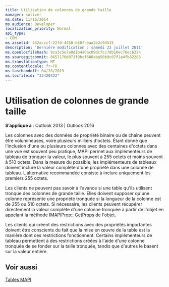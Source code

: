 ```yaml
---
title: Utilisation de colonnes de grande taille
manager: soliver
ms.date: 11/16/2014
ms.audience: Developer
localization_priority: Normal
api_type:
- COM
ms.assetid: 452acccf-22fd-4450-b50f-eaa2b2c94515
description: 'Derniére modification : samedi 23 juillet 2011'
ms.openlocfilehash: 9ca3c5e7a0d1b4a6ac09dcfcc7db10ec76ecb224
ms.sourcegitcommit: 8657170d071f9bcf680aba50b9c07f2a4fb82283
ms.translationtype: MT
ms.contentlocale: fr-FR
ms.lasthandoff: 04/28/2019
ms.locfileid: "33420422"
---
```

# <a name="working-with-large-columns"></a>Utilisation de colonnes de grande taille

  
  
**S’applique à** : Outlook 2013 | Outlook 2016 
  
Les colonnes avec des données de propriété binaire ou de chaîne peuvent être volumineuses, voire plusieurs milliers d'octets. Étant donné que l'inclusion d'une ou plusieurs colonnes avec des centaines d'octets dans une vue est souvent peu pratique, MAPI permet aux implémenteurs de tableau de tronquer la valeur, le plus souvent à 255 octets et moins souvent à 510 octets. Dans la mesure du possible, les implémenteurs de tableaux doivent inclure la valeur complète d'une propriété dans une colonne de tableau. L'alternative recommandée consiste à inclure uniquement les premiers 255 octets.
  
Les clients ne peuvent pas savoir à l'avance si une table qu'ils utilisent tronque des colonnes de grande taille. Elles doivent supposer qu'une colonne représente une propriété tronquée si la longueur de la colonne est de 255 ou 510 octets. Si nécessaire, les clients peuvent récupérer directement la valeur complète d'une colonne tronquée à partir de l'objet en appelant la méthode [IMAPIProp:: GetProps](imapiprop-getprops.md) de l'objet. 
  
Les clients qui créent des restrictions avec des propriétés importantes doivent être conscients du fait que la mise en œuvre de la table est la manière dont ces restrictions fonctionnent. Certains implémenteurs de tableau permettent à des restrictions créées à l'aide d'une colonne tronquée de se fonder sur la taille tronquée, tandis que d'autres le basent sur la valeur entière. 
  
## <a name="see-also"></a>Voir aussi



[Tables MAPI](mapi-tables.md)

